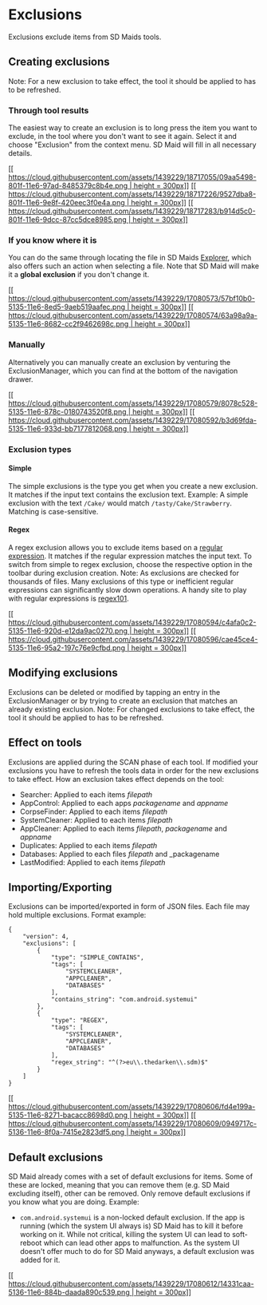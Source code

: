 # Exclusions
Exclusions exclude items from SD Maids tools.

## Creating exclusions
Note: For a new exclusion to take effect, the tool it should be applied to has to be refreshed.

### Through tool results
The easiest way to create an exclusion is to long press the item you want to exclude, in the tool where you don't want to see it again. Select it and choose "Exclusion" from the context menu. SD Maid will fill in all necessary details.

[[[ https://cloud.githubusercontent.com/assets/1439229/18717055/09aa5498-801f-11e6-97ad-8485379c8b4e.png | height = 300px]]](https://cloud.githubusercontent.com/assets/1439229/18717055/09aa5498-801f-11e6-97ad-8485379c8b4e.png)
[[[ https://cloud.githubusercontent.com/assets/1439229/18717226/9527dba8-801f-11e6-9e8f-420eec3f0e4a.png | height = 300px]]](https://cloud.githubusercontent.com/assets/1439229/18717226/9527dba8-801f-11e6-9e8f-420eec3f0e4a.png)
[[[ https://cloud.githubusercontent.com/assets/1439229/18717283/b914d5c0-801f-11e6-9dcc-87cc5dce8985.png | height = 300px]]](https://cloud.githubusercontent.com/assets/1439229/18717283/b914d5c0-801f-11e6-9dcc-87cc5dce8985.png)

### If you know where it is
You can do the same through locating the file in SD Maids [Explorer](https://github.com/d4rken/sdmaid-public/wiki/Explorer), which also offers such an action when selecting a file. Note that SD Maid will make it a **global exclusion** if you don't change it.

[[[ https://cloud.githubusercontent.com/assets/1439229/17080573/57bf10b0-5135-11e6-8ed5-9aeb519aafec.png | height = 300px]]](https://cloud.githubusercontent.com/assets/1439229/17080573/57bf10b0-5135-11e6-8ed5-9aeb519aafec.png)
[[[ https://cloud.githubusercontent.com/assets/1439229/17080574/63a98a9a-5135-11e6-8682-cc2f9462698c.png | height = 300px]]](https://cloud.githubusercontent.com/assets/1439229/17080574/63a98a9a-5135-11e6-8682-cc2f9462698c.png)

### Manually
 Alternatively you can manually create an exclusion by venturing the ExclusionManager, which you can find at the bottom of the navigation drawer.

[[[ https://cloud.githubusercontent.com/assets/1439229/17080579/8078c528-5135-11e6-878c-0180743520f8.png | height = 300px]]](https://cloud.githubusercontent.com/assets/1439229/17080579/8078c528-5135-11e6-878c-0180743520f8.png)
[[[ https://cloud.githubusercontent.com/assets/1439229/17080592/b3d69fda-5135-11e6-933d-bb7177812068.png | height = 300px]]](https://cloud.githubusercontent.com/assets/1439229/17080592/b3d69fda-5135-11e6-933d-bb7177812068.png)

### Exclusion types
#### Simple
The simple exclusions is the type you get when you create a new exclusion. It matches if the input text contains the exclusion text.
Example: A simple exclusion with the text `/Cake/` would match `/tasty/Cake/Strawberry`.
Matching is case-sensitive.

#### Regex
A regex exclusion allows you to exclude items based on a [regular expression](https://en.wikipedia.org/wiki/Regular_expression). It matches if the regular expression matches the input text.
To switch from simple to regex exclusion, choose the respective option in the toolbar during exclusion creation. 
Note: As exclusions are checked for thousands of files. Many exclusions of this type or inefficient regular expressions can significantly slow down operations. A handy site to play with regular expressions is [regex101](http://regex101.com/).

[[[ https://cloud.githubusercontent.com/assets/1439229/17080594/c4afa0c2-5135-11e6-920d-e12da9ac0270.png | height = 300px]]](https://cloud.githubusercontent.com/assets/1439229/17080594/c4afa0c2-5135-11e6-920d-e12da9ac0270.png)
[[[ https://cloud.githubusercontent.com/assets/1439229/17080596/cae45ce4-5135-11e6-95a2-197c76e9cfbd.png | height = 300px]]](https://cloud.githubusercontent.com/assets/1439229/17080596/cae45ce4-5135-11e6-95a2-197c76e9cfbd.png)

## Modifying exclusions
Exclusions can be deleted or modified by tapping an entry in the ExclusionManager or by trying to create an exclusion that matches an already existing exclusion.
Note: For changed exclusions to take effect, the tool it should be applied to has to be refreshed.

## Effect on tools
Exclusions are applied during the SCAN phase of each tool. If modified your exclusions you have to refresh the tools data in order for the new exclusions to take effect. How an exclusion takes effect depends on the tool:
* Searcher: Applied to each items _filepath_
* AppControl: Applied to each apps _packagename_ and _appname_
* CorpseFinder: Applied to each items _filepath_
* SystemCleaner: Applied to each items _filepath_
* AppCleaner: Applied to each items _filepath_, _packagename_ and _appname_
* Duplicates: Applied to each items _filepath_
* Databases: Applied to each files _filepath_ and _packagename
* LastModified: Applied to each items _filepath_

## Importing/Exporting
Exclusions can be imported/exported in form of JSON files. Each file may hold multiple exclusions.
Format example:
```
{
    "version": 4,
    "exclusions": [
        {
            "type": "SIMPLE_CONTAINS",
            "tags": [
                "SYSTEMCLEANER",
                "APPCLEANER",
                "DATABASES"
            ],
            "contains_string": "com.android.systemui"
        },
        {
            "type": "REGEX",
            "tags": [
                "SYSTEMCLEANER",
                "APPCLEANER",
                "DATABASES"
            ],
            "regex_string": "^(?>eu\\.thedarken\\.sdm)$"
        }
    ]
}
```

[[[ https://cloud.githubusercontent.com/assets/1439229/17080606/fd4e199a-5135-11e6-8271-bacacc8698d0.png | height = 300px]]](https://cloud.githubusercontent.com/assets/1439229/17080606/fd4e199a-5135-11e6-8271-bacacc8698d0.png)
[[[ https://cloud.githubusercontent.com/assets/1439229/17080609/0949717c-5136-11e6-8f0a-7415e2823df5.png | height = 300px]]](https://cloud.githubusercontent.com/assets/1439229/17080609/0949717c-5136-11e6-8f0a-7415e2823df5.png)

## Default exclusions
SD Maid already comes with a set of default exclusions for items. Some of these are locked, meaning that you can remove them (e.g. SD Maid excluding itself), other can be removed. Only remove default exclusions if you know what you are doing.
Example:
* `com.android.systemui` is a non-locked default exclusion. If the app is running (which the system UI always is) SD Maid has to kill it before working on it. While not critical, killing the system UI can lead to soft-reboot which can lead other apps to malfunction. As the system UI doesn't offer much to do for SD Maid anyways, a default exclusion was added for it.

[[[ https://cloud.githubusercontent.com/assets/1439229/17080612/14331caa-5136-11e6-884b-daada890c539.png | height = 300px]]](https://cloud.githubusercontent.com/assets/1439229/17080612/14331caa-5136-11e6-884b-daada890c539.png)